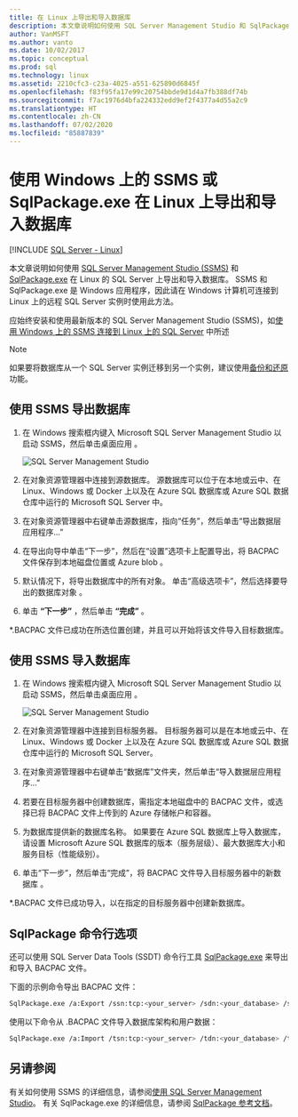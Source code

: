 ```yaml
---
title: 在 Linux 上导出和导入数据库
description: 本文章说明如何使用 SQL Server Management Studio 和 SqlPackage.exe 在 Linux 的 SQL Server 上导出和导入数据库。
author: VanMSFT
ms.author: vanto
ms.date: 10/02/2017
ms.topic: conceptual
ms.prod: sql
ms.technology: linux
ms.assetid: 2210cfc3-c23a-4025-a551-625890d6845f
ms.openlocfilehash: f83f95fa17e99c20754bbde9d1d4a7fb388df74b
ms.sourcegitcommit: f7ac1976d4bfa224332edd9ef2f4377a4d55a2c9
ms.translationtype: HT
ms.contentlocale: zh-CN
ms.lasthandoff: 07/02/2020
ms.locfileid: "85887839"
---
```

# <a name="export-and-import-a-database-on-linux-with-ssms-or-sqlpackageexe-on-windows"></a>使用 Windows 上的 SSMS 或 SqlPackage.exe 在 Linux 上导出和导入数据库

[!INCLUDE [SQL Server - Linux](../includes/applies-to-version/sql-linux.md)]

本文章说明如何使用 [SQL Server Management Studio (SSMS)](../ssms/download-sql-server-management-studio-ssms.md) 和 [SqlPackage.exe](https://msdn.microsoft.com/library/hh550080.aspx) 在 Linux 的 SQL Server 上导出和导入数据库。 SSMS 和 SqlPackage.exe 是 Windows 应用程序，因此请在 Windows 计算机可连接到 Linux 上的远程 SQL Server 实例时使用此方法。

应始终安装和使用最新版本的 SQL Server Management Studio (SSMS)，如[使用 Windows 上的 SSMS 连接到 Linux 上的 SQL Server](sql-server-linux-manage-ssms.md) 中所述

> [!NOTE]
> 如果要将数据库从一个 SQL Server 实例迁移到另一个实例，建议使用[备份和还原](sql-server-linux-migrate-restore-database.md)功能。

## <a name="export-a-database-with-ssms"></a>使用 SSMS 导出数据库

1. 在 Windows 搜索框内键入 Microsoft SQL Server Management Studio 以启动 SSMS，然后单击桌面应用  。

    ![SQL Server Management Studio](./media/sql-server-linux-manage-ssms/ssms.png) 

2. 在对象资源管理器中连接到源数据库。 源数据库可以位于在本地或云中、在 Linux、Windows 或 Docker 上以及在 Azure SQL 数据库或 Azure SQL 数据仓库中运行的 Microsoft SQL Server 中。

3. 在对象资源管理器中右键单击源数据库，指向“任务”，然后单击“导出数据层应用程序...”  

4. 在导出向导中单击“下一步”，然后在“设置”选项卡上配置导出，将 BACPAC 文件保存到本地磁盘位置或 Azure blob   。

5. 默认情况下，将导出数据库中的所有对象。 单击“高级选项卡”，然后选择要导出的数据库对象  。

6. 单击 **“下一步”** ，然后单击 **“完成”** 。

*.BACPAC 文件已成功在所选位置创建，并且可以开始将该文件导入目标数据库。

## <a name="import-a-database-with-ssms"></a>使用 SSMS 导入数据库

1. 在 Windows 搜索框内键入 Microsoft SQL Server Management Studio 以启动 SSMS，然后单击桌面应用  。

    ![SQL Server Management Studio](./media/sql-server-linux-manage-ssms/ssms.png) 

2. 在对象资源管理器中连接到目标服务器。 目标服务器可以是在本地或云中、在 Linux、Windows 或 Docker 上以及在 Azure SQL 数据库或 Azure SQL 数据仓库中运行的 Microsoft SQL Server。

3. 在对象资源管理器中右键单击“数据库”文件夹，然后单击“导入数据层应用程序...”  

4. 若要在目标服务器中创建数据库，需指定本地磁盘中的 BACPAC 文件，或选择已将 BACPAC 文件上传到的 Azure 存储帐户和容器。

5. 为数据库提供新的数据库名称。 如果要在 Azure SQL 数据库上导入数据库，请设置 Microsoft Azure SQL 数据库的版本（服务层级）、最大数据库大小和服务目标（性能级别）。

6. 单击“下一步”，然后单击“完成”，将 BACPAC 文件导入目标服务器中的新数据库   。

*.BACPAC 文件已成功导入，以在指定的目标服务器中创建新数据库。

## <a name="sqlpackage-command-line-option"></a><a id="sqlpackage"></a> SqlPackage 命令行选项

还可以使用 SQL Server Data Tools (SSDT) 命令行工具 [SqlPackage.exe](https://msdn.microsoft.com/library/hh550080.aspx) 来导出和导入 BACPAC 文件。

下面的示例命令导出 BACPAC 文件：

```bash
SqlPackage.exe /a:Export /ssn:tcp:<your_server> /sdn:<your_database> /su:<username> /sp:<password> /tf:<path_to_bacpac>
```

使用以下命令从 .BACPAC 文件导入数据库架构和用户数据：

```bash
SqlPackage.exe /a:Import /tsn:tcp:<your_server> /tdn:<your_database> /tu:<username> /tp:<password> /sf:<path_to_bacpac>

```

## <a name="see-also"></a>另请参阅
有关如何使用 SSMS 的详细信息，请参阅[使用 SQL Server Management Studio](https://msdn.microsoft.com/library/ms174173.aspx)。 有关 SqlPackage.exe 的详细信息，请参阅 [SqlPackage 参考文档](https://msdn.microsoft.com/library/hh550080.aspx)。
